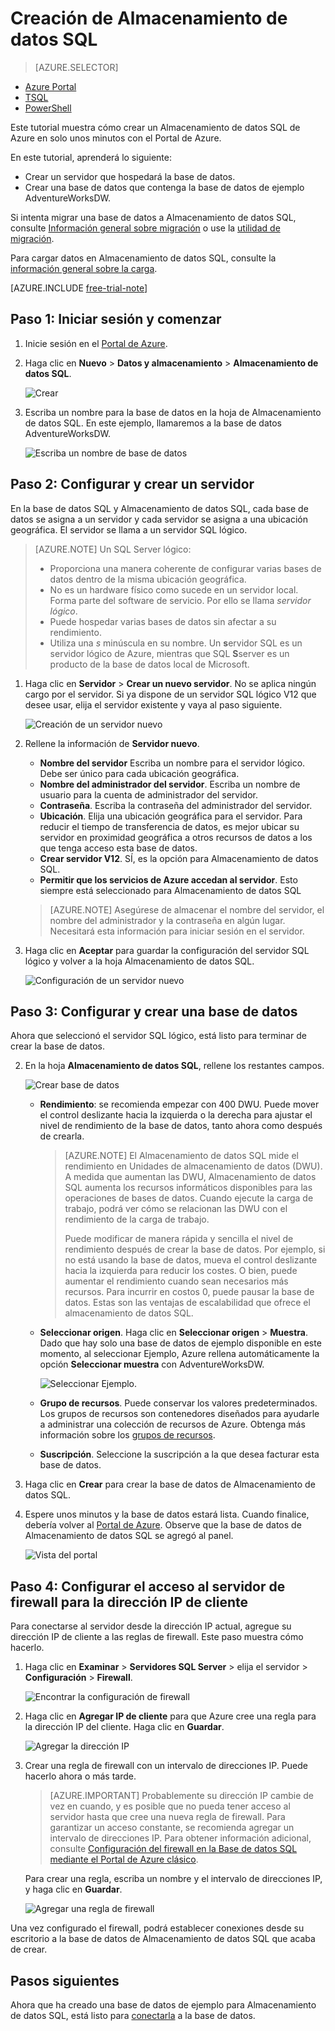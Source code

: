 <properties
   pageTitle="Creación de una base de datos de almacenamiento de datos SQL en el Portal de Azure | Microsoft Azure"
   description="Aprenda a crear un almacenamiento de datos SQL de Azure en el Portal de Azure"
   services="sql-data-warehouse"
   documentationCenter="NA"
   authors="barbkess"
   manager="jhubbard"
   editor=""
   tags="azure-sql-data-warehouse"/>

<tags
   ms.service="sql-data-warehouse"
   ms.devlang="NA"
   ms.topic="get-started-article"
   ms.tgt_pltfrm="NA"
   ms.workload="data-services"
   ms.date="02/01/2016"
   ms.author="lodipalm;barbkess;sonyama"/>

# Creación de Almacenamiento de datos SQL

> [AZURE.SELECTOR]
- [Azure Portal](sql-data-warehouse-get-started-provision.md)
- [TSQL](sql-data-warehouse-get-started-create-database-tsql.md)
- [PowerShell](sql-data-warehouse-get-started-provision-powershell.md)

Este tutorial muestra cómo crear un Almacenamiento de datos SQL de Azure en solo unos minutos con el Portal de Azure.

En este tutorial, aprenderá lo siguiente:

- Crear un servidor que hospedará la base de datos.
- Crear una base de datos que contenga la base de datos de ejemplo AdventureWorksDW.

Si intenta migrar una base de datos a Almacenamiento de datos SQL, consulte [Información general sobre migración](./sql-data-warehouse-overview-migrate.md) o use la [utilidad de migración](./sql-data-warehouse-migrate-migration-utility.md).

Para cargar datos en Almacenamiento de datos SQL, consulte la [información general sobre la carga](./sql-data-warehouse-overview-load.md).

[AZURE.INCLUDE [free-trial-note](../../includes/free-trial-note.md)]

## Paso 1: Iniciar sesión y comenzar

1. Inicie sesión en el [Portal de Azure](https://portal.azure.com).

2. Haga clic en **Nuevo** > **Datos y almacenamiento** > **Almacenamiento de datos SQL**.

    ![Crear](./media/sql-data-warehouse-get-started-provision/create-sample.gif)

1. Escriba un nombre para la base de datos en la hoja de Almacenamiento de datos SQL. En este ejemplo, llamaremos a la base de datos AdventureWorksDW.

    ![Escriba un nombre de base de datos](./media/sql-data-warehouse-get-started-provision/database-name.png)


## Paso 2: Configurar y crear un servidor

En la base de datos SQL y Almacenamiento de datos SQL, cada base de datos se asigna a un servidor y cada servidor se asigna a una ubicación geográfica. El servidor se llama a un servidor SQL lógico.

> [AZURE.NOTE] <a name="note"></a>Un SQL Server lógico:
  >
  > + Proporciona una manera coherente de configurar varias bases de datos dentro de la misma ubicación geográfica.
  > + No es un hardware físico como sucede en un servidor local. Forma parte del software de servicio. Por ello se llama *servidor lógico*.
  > + Puede hospedar varias bases de datos sin afectar a su rendimiento.
  > + Utiliza una *s* minúscula en su nombre. Un **s**ervidor SQL es un servidor lógico de Azure, mientras que SQL **S**server es un producto de la base de datos local de Microsoft.

1. Haga clic en **Servidor** > **Crear un nuevo servidor**. No se aplica ningún cargo por el servidor. Si ya dispone de un servidor SQL lógico V12 que desee usar, elija el servidor existente y vaya al paso siguiente. 

    ![Creación de un servidor nuevo](./media/sql-data-warehouse-get-started-provision/create-server.png)

3. Rellene la información de **Servidor nuevo**.
    
	- **Nombre del servidor** Escriba un nombre para el servidor lógico. Debe ser único para cada ubicación geográfica.
	- **Nombre del administrador del servidor**. Escriba un nombre de usuario para la cuenta de administrador del servidor.
	- **Contraseña**. Escriba la contraseña del administrador del servidor. 
	- **Ubicación**. Elija una ubicación geográfica para el servidor. Para reducir el tiempo de transferencia de datos, es mejor ubicar su servidor en proximidad geográfica a otros recursos de datos a los que tenga acceso esta base de datos.
	- **Crear servidor V12**. SÍ, es la opción para Almacenamiento de datos SQL. 
	- **Permitir que los servicios de Azure accedan al servidor**. Esto siempre está seleccionado para Almacenamiento de datos SQL

    >[AZURE.NOTE] Asegúrese de almacenar el nombre del servidor, el nombre del administrador y la contraseña en algún lugar. Necesitará esta información para iniciar sesión en el servidor.

1. Haga clic en **Aceptar** para guardar la configuración del servidor SQL lógico y volver a la hoja Almacenamiento de datos SQL.

    ![Configuración de un servidor nuevo](./media/sql-data-warehouse-get-started-provision/configure-server.png)

## Paso 3: Configurar y crear una base de datos

Ahora que seleccionó el servidor SQL lógico, está listo para terminar de crear la base de datos.
 
2. En la hoja **Almacenamiento de datos SQL**, rellene los restantes campos. 

    ![Crear base de datos](./media/sql-data-warehouse-get-started-provision/create-database.png)
    
    - **Rendimiento**: se recomienda empezar con 400 DWU. Puede mover el control deslizante hacia la izquierda o la derecha para ajustar el nivel de rendimiento de la base de datos, tanto ahora como después de crearla. 

        > [AZURE.NOTE] El Almacenamiento de datos SQL mide el rendimiento en Unidades de almacenamiento de datos (DWU). A medida que aumentan las DWU, Almacenamiento de datos SQL aumenta los recursos informáticos disponibles para las operaciones de bases de datos. Cuando ejecute la carga de trabajo, podrá ver cómo se relacionan las DWU con el rendimiento de la carga de trabajo.
        > 
        > Puede modificar de manera rápida y sencilla el nivel de rendimiento después de crear la base de datos. Por ejemplo, si no está usando la base de datos, mueva el control deslizante hacia la izquierda para reducir los costes. O bien, puede aumentar el rendimiento cuando sean necesarios más recursos. Para incurrir en costos 0, puede pausar la base de datos. Estas son las ventajas de escalabilidad que ofrece el almacenamiento de datos SQL.

    - **Seleccionar origen**. Haga clic en **Seleccionar origen** > **Muestra**. Dado que hay solo una base de datos de ejemplo disponible en este momento, al seleccionar Ejemplo, Azure rellena automáticamente la opción **Seleccionar muestra** con AdventureWorksDW.
  
        ![Seleccionar Ejemplo.](./media/sql-data-warehouse-get-started-provision/select-source.png)

    - **Grupo de recursos**. Puede conservar los valores predeterminados. Los grupos de recursos son contenedores diseñados para ayudarle a administrar una colección de recursos de Azure. Obtenga más información sobre los [grupos de recursos](../azure-portal/resource-group-portal.md).
    
    - **Suscripción**. Seleccione la suscripción a la que desea facturar esta base de datos.

1. Haga clic en **Crear** para crear la base de datos de Almacenamiento de datos SQL.

1. Espere unos minutos y la base de datos estará lista. Cuando finalice, debería volver al [Portal de Azure](https://portal.azure.com). Observe que la base de datos de Almacenamiento de datos SQL se agregó al panel.

    ![Vista del portal](./media/sql-data-warehouse-get-started-provision/database-portal-view.png)


## Paso 4: Configurar el acceso al servidor de firewall para la dirección IP de cliente

Para conectarse al servidor desde la dirección IP actual, agregue su dirección IP de cliente a las reglas de firewall. Este paso muestra cómo hacerlo.

1. Haga clic en **Examinar** > **Servidores SQL Server** > elija el servidor > **Configuración** > **Firewall**.

    ![Encontrar la configuración de firewall](./media/sql-data-warehouse-get-started-provision/find-firewall-settings.png)

4. Haga clic en **Agregar IP de cliente** para que Azure cree una regla para la dirección IP del cliente. Haga clic en **Guardar**.

	![Agregar la dirección IP](./media/sql-data-warehouse-get-started-provision/add-client-ip.png)

1. Crear una regla de firewall con un intervalo de direcciones IP. Puede hacerlo ahora o más tarde.

	>[AZURE.IMPORTANT] Probablemente su dirección IP cambie de vez en cuando, y es posible que no pueda tener acceso al servidor hasta que cree una nueva regla de firewall. Para garantizar un acceso constante, se recomienda agregar un intervalo de direcciones IP. Para obtener información adicional, consulte [Configuración del firewall en la Base de datos SQL mediante el Portal de Azure clásico](../sql-database/sql-database-configure-firewall-settings.md).

    Para crear una regla, escriba un nombre y el intervalo de direcciones IP, y haga clic en **Guardar**.

    ![Agregar una regla de firewall](./media/sql-data-warehouse-get-started-provision/add-rule.png)

Una vez configurado el firewall, podrá establecer conexiones desde su escritorio a la base de datos de Almacenamiento de datos SQL que acaba de crear.

## Pasos siguientes

Ahora que ha creado una base de datos de ejemplo para Almacenamiento de datos SQL, está listo para [conectarla](./sql-data-warehouse-get-started-connect.md) a la base de datos.

<!-----HONumber=AcomDC_0204_2016-->